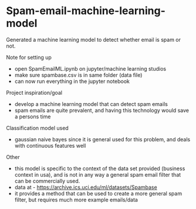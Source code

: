 # Spam-email-machine-learning-model
Generated a machine learning model to detect whether email is spam or not. 

Note for setting up 
* open SpamEmailML.ipynb on jupyter/machine learning studios
* make sure spambase.csv is in same folder (data file)
* can now run everything in the jupyter notebook

Project inspiration/goal
* develop a machine learning model that can detect spam emails
* spam emails are quite prevalent, and having this technology would save a persons time

Classification model used
* gaussian naive bayes since it is general used for this problem, and deals with continuous features well

Other
* this model is specific to the context of the data set provided (business context in usa), and is not in any way a general spam email filter that can be commercially used.
* data at - https://archive.ics.uci.edu/ml/datasets/Spambase
* it provides a method that can be used to create a more general spam filter, but requires much more example emails/data

